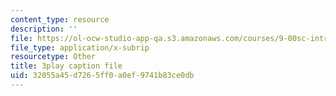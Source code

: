 ```yaml
---
content_type: resource
description: ''
file: https://ol-ocw-studio-app-qa.s3.amazonaws.com/courses/9-00sc-introduction-to-psychology-fall-2011/32055a45d7265ff0a0ef9741b83ce0db_SBrCPDC21f4.vtt
file_type: application/x-subrip
resourcetype: Other
title: 3play caption file
uid: 32055a45-d726-5ff0-a0ef-9741b83ce0db
---
```

